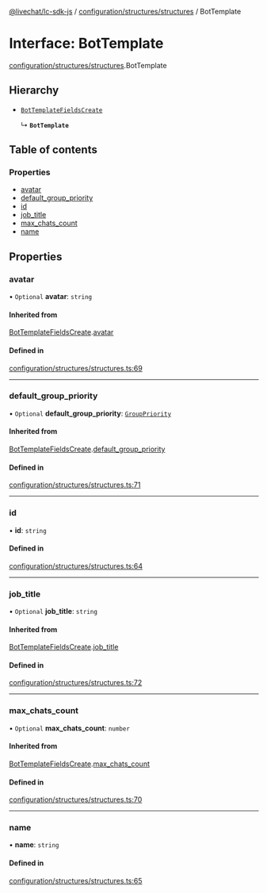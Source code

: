 [@livechat/lc-sdk-js](../README.md) / [configuration/structures/structures](../modules/configuration_structures_structures.md) / BotTemplate

# Interface: BotTemplate

[configuration/structures/structures](../modules/configuration_structures_structures.md).BotTemplate

## Hierarchy

- [`BotTemplateFieldsCreate`](configuration_structures_structures.BotTemplateFieldsCreate.md)

  ↳ **`BotTemplate`**

## Table of contents

### Properties

- [avatar](configuration_structures_structures.BotTemplate.md#avatar)
- [default\_group\_priority](configuration_structures_structures.BotTemplate.md#default_group_priority)
- [id](configuration_structures_structures.BotTemplate.md#id)
- [job\_title](configuration_structures_structures.BotTemplate.md#job_title)
- [max\_chats\_count](configuration_structures_structures.BotTemplate.md#max_chats_count)
- [name](configuration_structures_structures.BotTemplate.md#name)

## Properties

### avatar

• `Optional` **avatar**: `string`

#### Inherited from

[BotTemplateFieldsCreate](configuration_structures_structures.BotTemplateFieldsCreate.md).[avatar](configuration_structures_structures.BotTemplateFieldsCreate.md#avatar)

#### Defined in

[configuration/structures/structures.ts:69](https://github.com/livechat/lc-sdk-js/blob/25e113d/src/configuration/structures/structures.ts#L69)

___

### default\_group\_priority

• `Optional` **default\_group\_priority**: [`GroupPriority`](../enums/configuration_structures_structures.GroupPriority.md)

#### Inherited from

[BotTemplateFieldsCreate](configuration_structures_structures.BotTemplateFieldsCreate.md).[default_group_priority](configuration_structures_structures.BotTemplateFieldsCreate.md#default_group_priority)

#### Defined in

[configuration/structures/structures.ts:71](https://github.com/livechat/lc-sdk-js/blob/25e113d/src/configuration/structures/structures.ts#L71)

___

### id

• **id**: `string`

#### Defined in

[configuration/structures/structures.ts:64](https://github.com/livechat/lc-sdk-js/blob/25e113d/src/configuration/structures/structures.ts#L64)

___

### job\_title

• `Optional` **job\_title**: `string`

#### Inherited from

[BotTemplateFieldsCreate](configuration_structures_structures.BotTemplateFieldsCreate.md).[job_title](configuration_structures_structures.BotTemplateFieldsCreate.md#job_title)

#### Defined in

[configuration/structures/structures.ts:72](https://github.com/livechat/lc-sdk-js/blob/25e113d/src/configuration/structures/structures.ts#L72)

___

### max\_chats\_count

• `Optional` **max\_chats\_count**: `number`

#### Inherited from

[BotTemplateFieldsCreate](configuration_structures_structures.BotTemplateFieldsCreate.md).[max_chats_count](configuration_structures_structures.BotTemplateFieldsCreate.md#max_chats_count)

#### Defined in

[configuration/structures/structures.ts:70](https://github.com/livechat/lc-sdk-js/blob/25e113d/src/configuration/structures/structures.ts#L70)

___

### name

• **name**: `string`

#### Defined in

[configuration/structures/structures.ts:65](https://github.com/livechat/lc-sdk-js/blob/25e113d/src/configuration/structures/structures.ts#L65)
